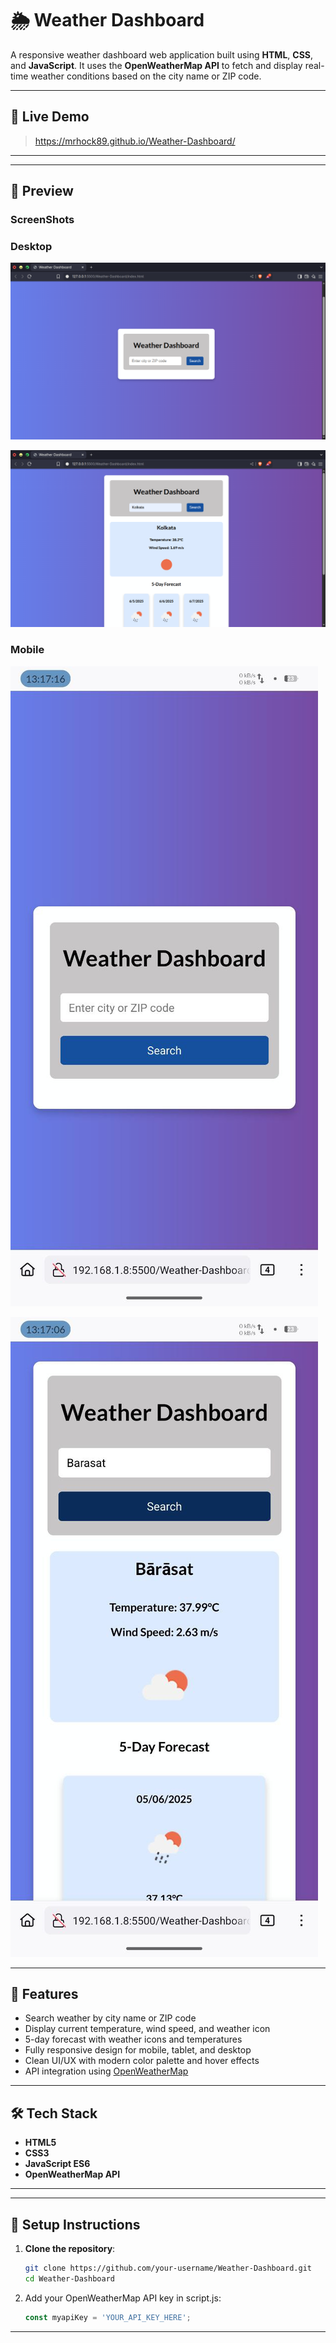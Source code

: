 
# 🌦️ Weather Dashboard

A responsive weather dashboard web application built using **HTML**, **CSS**, and **JavaScript**. It uses the **OpenWeatherMap API** to fetch and display real-time weather conditions based on the city name or ZIP code.

---
## 🔗 Live Demo

> https://mrhock89.github.io/Weather-Dashboard/

---
---
## 📸 Preview

### ScreenShots
### Desktop
![Weather Dashboard Screenshot](./Images/image1.png)

![Weather Dashboard Screenshot](./Images/image2.png)
### Mobile

![Weather Dashboard Screenshot](./Images/mobile-demo-1.jpg)

![Weather Dashboard Screenshot](./Images/mobile-demo-2.jpg)

---

## 🚀 Features

- Search weather by city name or ZIP code
- Display current temperature, wind speed, and weather icon
- 5-day forecast with weather icons and temperatures
- Fully responsive design for mobile, tablet, and desktop
- Clean UI/UX with modern color palette and hover effects
- API integration using [OpenWeatherMap](https://openweathermap.org/)

---

## 🛠️ Tech Stack

- **HTML5**
- **CSS3**
- **JavaScript ES6**
- **OpenWeatherMap API**
---

---
## 🔧 Setup Instructions

1. **Clone the repository**:
   ```bash
   git clone https://github.com/your-username/Weather-Dashboard.git
   cd Weather-Dashboard

2. Add your OpenWeatherMap API key in script.js:
    ```js
    const myapiKey = 'YOUR_API_KEY_HERE';
---

